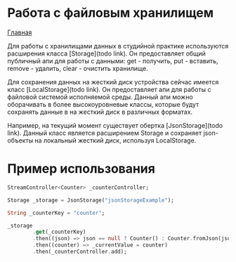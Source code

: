 # Работа с файловым хранилищем

[Главная](../main.md)

Для работы с хранилищами данных в студийной практике используются расширения класса [Storage](todo link).
Он предоставляет общий публичный апи для работы с данными: get - получить, put - вставить, remove - удалить, 
clear - очистить хранилище.

Для сохранения данных на жесткий диск устройства сейчас имеется класс [LocalStorage](todo link).
Он предоставляет апи для работы с файловой системой исполняемой среды. Данный апи можно оборачивать
в более высокоуровневые классы, которые будут сохранять данные в на жесткий диск в различных форматах.

Например, на текущий момент существует обертка [JsonStorage](todo link).
Данный класс является расширением Storage и сохраняет json-объекты на локальный жесткий диск, используя
LocalStorage.

# Пример использования

```dart
StreamController<Counter> _counterController;

Storage _storage = JsonStorage("jsonStorageExample");

String _counterKey = "counter";

_storage
        .get(_counterKey)
        .then((json) => json == null ? Counter() : Counter.fromJson(json))
        .then((counter) => _currentValue = counter)
        .then(_counterController.add);
```